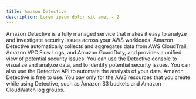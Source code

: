 ```yaml
---
title: Amazon Detective
description: Lorem ipsum dolor sit amet - 2
---
```


Amazon Detective is a fully managed service that makes it easy to analyze and investigate security issues across your AWS workloads. Amazon Detective automatically collects and aggregates data from AWS CloudTrail, Amazon VPC Flow Logs, and Amazon GuardDuty, and provides a unified view of potential security issues. You can use the Detective console to visualize and analyze data, and to identify potential security issues. You can also use the Detective API to automate the analysis of your data. Amazon Detective is free to use. You pay only for the AWS resources that you create while using Detective, such as Amazon S3 buckets and Amazon CloudWatch log groups.
